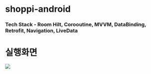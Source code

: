 # shoppi-android
### Tech Stack - Room Hilt, Corooutine, MVVM, DataBinding, Retrofit, Navigation, LiveData

# 실행화면
<img src="https://user-images.githubusercontent.com/53431177/157212891-cc64920b-b6f0-4390-b1c5-34a3d3bedc36.gif">
